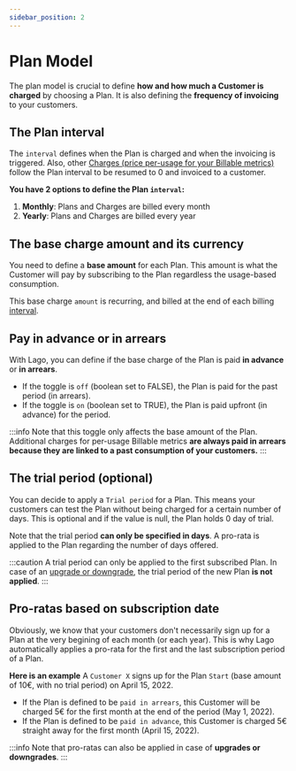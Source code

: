 ```yaml
---
sidebar_position: 2
---
```


# Plan Model
The plan model is crucial to define **how and how much a Customer is charged** by choosing a Plan. It is also defining the **frequency of invoicing** to your customers.

## The Plan interval
The `interval` defines when the Plan is charged and when the invoicing is triggered. Also, other [Charges (price per-usage for your Billable metrics)](./charges) follow the Plan interval to be resumed to 0 and invoiced to a customer.

**You have 2 options to define the Plan `interval`:**
1. **Monthly**: Plans and Charges are billed every month
2. **Yearly**: Plans and Charges are billed every year

## The base charge amount and its currency
You need to define a **base amount** for each Plan. This amount is what the Customer will pay by subscribing to the Plan regardless the usage-based consumption.

This base charge `amount` is recurring, and billed at the end of each billing [interval](#the-plan-interval).

## Pay in advance or in arrears
With Lago, you can define if the base charge of the Plan is paid **in advance** or **in arrears**. 

- If the toggle is `off` (boolean set to FALSE), the Plan is paid for the past period (in arrears).
- If the toggle is `on` (boolean set to TRUE), the Plan is paid upfront (in advance) for the period.

:::info
Note that this toggle only affects the base amount of the Plan. Additional charges for per-usage Billable metrics **are always paid in arrears because they are linked to a past consumption of your customers.**
:::

## The trial period (optional)
You can decide to apply a `Trial period` for a Plan. This means your customers can test the Plan without being charged for a certain number of days. This is optional and if the value is null, the Plan holds 0 day of trial.

Note  that the trial period **can only be specified in days**. A pro-rata is applied to the Plan regarding the number of days offered.

:::caution
A trial period can only be applied to the first subscribed Plan. In case of an [upgrade or downgrade](./upgrades-downgrades.md), the trial period of the new Plan **is not applied**.
:::

## Pro-ratas based on subscription date
Obviously, we know that your customers don't necessarily sign up for a Plan at the very begining of each month (or each year). This is why Lago automatically applies a pro-rata for the first and the last subscription period of a Plan.

**Here is an example**
A `Customer X` signs up for the Plan `Start` (base amount of 10€, with no trial period) on April 15, 2022. 
- If the Plan is defined to be `paid in arrears`, this Customer will be charged 5€ for the first month at the end of the period (May 1, 2022).
- If the Plan is defined to be `paid in advance`, this Customer is charged 5€ straight away for the first month (April 15, 2022).

:::info
Note that pro-ratas can also be applied in case of **upgrades or downgrades**.
:::
